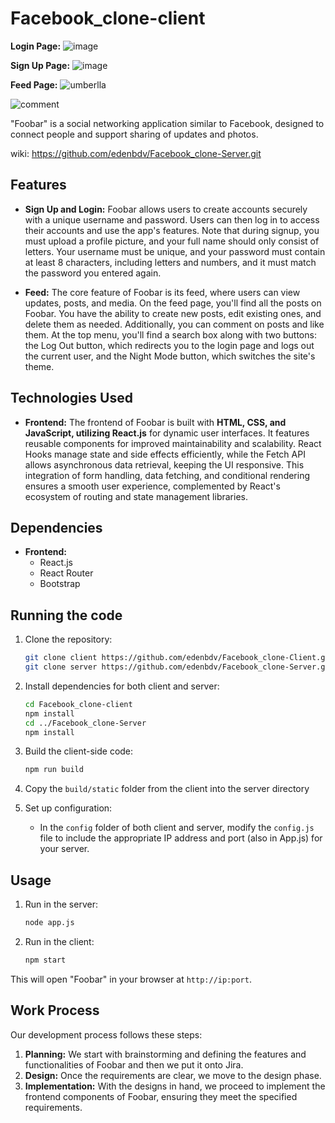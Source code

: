 # Facebook_clone-client

**Login Page:**
![image](https://github.com/user-attachments/assets/8dd01c14-2deb-4a70-b336-87779b76feb5)

**Sign Up Page:**
![image](https://github.com/user-attachments/assets/f0c9c4f3-20bd-4cc9-b677-a5f4d6371ed9)

**Feed Page:**
![umberlla](https://github.com/user-attachments/assets/eb33fba3-cac0-44a0-a3d3-aa0aeeb5e542)

![‏‏comment](https://github.com/user-attachments/assets/bc47bdef-1bdd-48e5-b8af-fb7acf65312f)


"Foobar" is a social networking application similar to Facebook, designed to connect people and support sharing of updates and photos.

wiki: https://github.com/edenbdv/Facebook_clone-Server.git

## Features

- **Sign Up and Login:** Foobar allows users to create accounts securely with a unique username and password. Users can then log in to access their accounts and use the app's features. Note that during signup, you must upload a profile picture, and your full name should only consist of letters. Your username must be unique, and your password must contain at least 8 characters, including letters and numbers, and it must match the password you entered again.

- **Feed:** The core feature of Foobar is its feed, where users can view updates, posts, and media. On the feed page, you'll find all the posts on Foobar. You have the ability to create new posts, edit existing ones, and delete them as needed. Additionally, you can comment on posts and like them. At the top menu, you'll find a search box along with two buttons: the Log Out button, which redirects you to the login page and logs out the current user, and the Night Mode button, which switches the site's theme.

## Technologies Used

- **Frontend:** The frontend of Foobar is built with **HTML, CSS, and JavaScript, utilizing React.js** for dynamic user interfaces. It features reusable components for improved maintainability and scalability. React Hooks manage state and side effects efficiently, while the Fetch API allows asynchronous data retrieval, keeping the UI responsive. This integration of form handling, data fetching, and conditional rendering ensures a smooth user experience, complemented by React's ecosystem of routing and state management libraries.

## Dependencies

- **Frontend:**
  - React.js
  - React Router
  - Bootstrap 

## Running the code

1. Clone the repository:

   ```bash
   git clone client https://github.com/edenbdv/Facebook_clone-Client.git
   git clone server https://github.com/edenbdv/Facebook_clone-Server.git
   ```

2. Install dependencies for both client and server:

   ```bash
   cd Facebook_clone-client
   npm install
   cd ../Facebook_clone-Server
   npm install
   ```

3. Build the client-side code:

   ```bash
   npm run build
   ```
   
4. Copy the `build/static` folder from the client into the server directory

5. Set up configuration:

   - In the `config` folder of both client and server, modify the `config.js` file to include the appropriate IP address and port (also in App.js) for your server.

## Usage

1. Run in the server:

   ```bash
   node app.js
   ```
2. Run in the client:
      ```bash
   npm start
   ```
This will open "Foobar" in your browser at `http://ip:port`.


## Work Process

Our development process follows these steps:

1. **Planning:** We start with brainstorming and defining the features and functionalities of Foobar and then we put it onto Jira.
2. **Design:** Once the requirements are clear, we move to the design phase.
3. **Implementation:** With the designs in hand, we proceed to implement the frontend components of Foobar, ensuring they meet the specified requirements.
